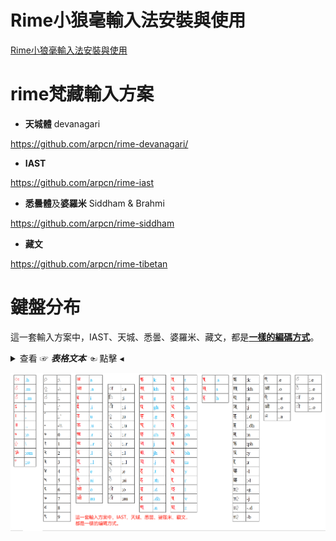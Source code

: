 # **Rime小狼毫輸入法安裝與使用**

[Rime小狼毫輸入法安裝與使用](https://github.com/arpcn/rime-shanren3/wiki/Rime小狼毫輸入法安裝與使用)

# **rime梵藏輸入方案**

- **天城體** devanagari

https://github.com/arpcn/rime-devanagari/

- **IAST**

https://github.com/arpcn/rime-iast

- **悉曇體**及**婆羅米** Siddham & Brahmi

https://github.com/arpcn/rime-siddham

- **藏文**

https://github.com/arpcn/rime-tibetan

# **鍵盤分布**

這一套輸入方案中，IAST、天城、悉曇、婆羅米、藏文，都是[**一樣的編碼方式**](#)。

<details>

<summary>查看 ☞ <b><i>表格文本</i></b> ☜ 點擊 ◂ </summary>

|क्|k|त्|t|श्|z|अ|a|||़|;\ |क़्|;k|ऍ|.e|
|-|-|-|-|-|-|-|-|-|-|-|-|-|-|-|-|
|ख्|kh|थ्|th|ष्|.s|आ|.a|ा|;.a|॒|-\ |ख़्|;kh|ऑ|.o|
|ग्|g|द्|d|स्|s|इ|i|ि|;i|॑|;,|ग़्|;g|ऎ|..e|
|घ्|gh|ध्|dh|ह्|h|ई|.i|ी|;.i|  ॓|;`|ज़्|;j|ऒ|..o|
|ङ्|.g|न्|n|ः|.h|उ|u|ु|;u|  ॔|;.`|ड़्|;.d|ॲ|..a|
|च्|c|प्|p|ं|.m|ऊ|.u|ू|;.u|-|-\\\ |ढ़्|;.dh|ॅ|;.e|
|छ्|ch|फ्|ph|ँ|..m|ऋ|.r|ृ|;.r|०|0|ऩ्|;n|ॆ|;..e|
|ज्|j|ब्|b|ऽ|'|ॠ|..r|ॄ|;..r|१|1|फ़्|;ph|ॉ|;.o|
|झ्|jh|भ्|bh|।|,|ऌ|.l|ॢ|;.l|२|2|य़्|;y|ॊ|;..o|
|ञ्|.j|म्|m|॥|.,|ॡ|..l|ॣ|;..l|३|3|ऱ्|;r|||
|ट्|.t|||॰|;o|ए|e|े|;e|४|4|ळ्|-l|||
|ठ्|.th|य्|y|्|\\ |ऐ|ai|ै|;ai|५|5|ऴ्|;-l|||
|ड्|.d|र्|r|º|;;o|ओ|o|ो|;o|६|6|ॻ्|-g|||
|ढ्|.dh|ल्|l|||औ|au|ौ|;au|७|7|ॼ्|-j|||
|ण्|.n|व्|v|||ॐ|;om|||८|8|ॾ्|-.d|||
|||||||||||९|9|ॿ्|-b|||

</details>

![鍵盤](鍵盤.png)

